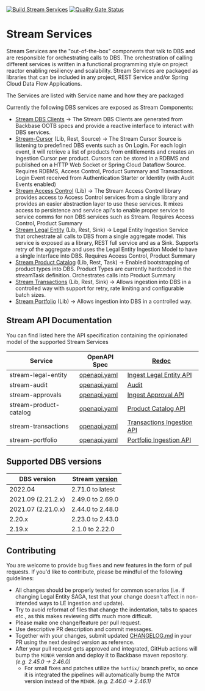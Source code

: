 [![Build Stream Services](https://github.com/Backbase/stream-services/actions/workflows/build.yml/badge.svg)](https://github.com/Backbase/stream-services/actions/workflows/build.yml)
[![Quality Gate Status](https://sonarcloud.io/api/project_badges/measure?project=com.backbase.stream%3Astream-services&metric=alert_status)](https://sonarcloud.io/dashboard?id=com.backbase.stream%3Astream-services)
# Stream Services
Stream Services are the "out-of-the-box" components that talk to DBS and are responsible for orchestrating calls to DBS. 
The orchestration of calling different services is written in a functional programming style on project reactor enabling resiliency and scalability. 
Stream Services are packaged as libraries that can be included in any project, REST Service and/or Spring Cloud Data Flow Applications.

The Services are listed with Service name and how they are packaged

Currently the following DBS services are exposed as Stream Components:
* [Stream DBS Clients](stream-dbs-clients/readme.md) -> The Stream DBS Clients are generated from Backbase OOTB specs and provide a reactive interface to interact with DBS services.
* [Stream-Cursor](stream-cursor/readme.md) (Lib, Rest, Source)  → The Stream Cursor Source is listening to predefined DBS events such as On Login. For each login event, it will retrieve a list of products from entitlements and creates an Ingestion Cursor per product. Cursors can be stored in a RDBMS and published on a HTTP Web Socket or Spring Cloud Dataflow Source. Requires RDBMS, Access Control, Product Summary and Transactions. Login Event received from Authentication Starter or Identity (with Audit Events enabled)
* [Stream Access Control](stream-cursor/readme.md) (Lib) → The Stream Access Control library provides access to Access Control services from a single library and provides an easier abstraction layer to use these services. It mixes access to persistence and service api's to enable proper service to service comms for non DBS services such as Stream. Requires Access Control, Product Summary
* [Stream Legal Entity](stream-cursor/readme.md) (Lib, Rest, Sink) → Legal Entity Ingestion Service that orchestrate all calls to DBS from a single aggregate model. This service is exposed as a library, REST full service and as a Sink. Supports retry of the aggregate and uses the Legal Entity Ingestion Model to have a single interface into DBS. Requires Access Control, Product Summary
* [Stream Product Catalog](stream-cursor/readme.md) (Lib, Rest, Task) → Enabled bootstrapping of product types into DBS. Product Types are currently hardcoded in the streamTask definition. Orchestrates calls into Product Summary
* [Stream Transactions](stream-transactions) (Lib, Rest, Sink) → Allows ingestion into DBS in a controlled way with support for retry, rate limiting and configurable batch sizes. 
* [Stream Portfolio](stream-portfolio) (Lib) → Allows ingestion into DBS in a controlled way.

## Stream API Documentation

You can find listed here the API specification containing the opinionated model of the supported Stream Services

| Service                | OpenAPI Spec                                            | [Redoc](https://github.com/Redocly/redoc)                                                                         |
|------------------------|---------------------------------------------------------|-------------------------------------------------------------------------------------------------------------------|
| stream-legal-entity    | [openapi.yaml](api/stream-legal-entity/openapi.yaml)    | [Ingest Legal Entity API](https://engineering.backbase.com/stream-services/api/stream-legal-entity/index.html)    |
| stream-audit           | [openapi.yaml](api/stream-audit/openapi.yaml)           | [Audit](https://engineering.backbase.com/stream-services/api/stream-audit/index.html)                             |
| stream-approvals       | [openapi.yaml](api/stream-approvals/openapi.yaml)       | [Ingest Approval API](https://engineering.backbase.com/stream-services/api/stream-approvals/index.html)           |
| stream-product-catalog | [openapi.yaml](api/stream-product-catalog/openapi.yaml) | [Product Catalog API](https://engineering.backbase.com/stream-services/api/stream-product-catalog/index.html)     |
| stream-transactions    | [openapi.yaml](api/stream-transactions/openapi.yaml)    | [Transactions Ingestion API](https://engineering.backbase.com/stream-services/api/stream-transactions/index.html) |
| stream-portfolio       | [openapi.yaml](api/stream-portfolio/openapi.yaml)    | [Portfolio Ingestion API](https://engineering.backbase.com/stream-services/api/stream-portfolio/index.html)    |

## Supported DBS versions

| DBS version        | Stream [version](https://github.com/Backbase/stream-services/releases) |
|--------------------|------------------------------------------------------------------------|
| 2022.04            | 2.71.0 to latest                                                       |
| 2021.09 (2.21.2.x) | 2.49.0 to 2.69.0                                                       |
| 2021.07 (2.21.0.x) | 2.44.0 to 2.48.0                                                       |
| 2.20.x             | 2.23.0 to 2.43.0                                                       |
| 2.19.x             | 2.1.0 to 2.22.0                                                        |

## Contributing
You are welcome to provide bug fixes and new features in the form of pull requests. If you'd like to contribute, please be mindful of the following guidelines:

- All changes should be properly tested for common scenarios (i.e. if changing Legal Entity SAGA, test that your change doesn't affect in non-intended ways to LE ingestion and update).
- Try to avoid reformat of files that change the indentation, tabs to spaces etc., as this makes reviewing diffs much more difficult.
- Please make one change/feature per pull request.
- Use descriptive PR description and commit messages.
- Together with your changes, submit updated [CHANGELOG.md](CHANGELOG.md) in your PR using the next desired version as reference.
- After your pull request gets approved and integrated, GitHub actions will bump the `MINOR` version and deploy it to Backbase maven repository. *(e.g. 2.45.0 -> 2.46.0)*
    * For small fixes and patches utilize the `hotfix/` branch prefix, so once it is integrated the pipelines will automatically bump the `PATCH` version instead of the `MINOR`. *(e.g. 2.46.0 -> 2.46.1)*
